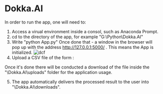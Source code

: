 # Dokka.AI

In order to run the app, one will need to:
1. Access a virual environment inside a consol, such as Anaconda Prompt. 
2. cd to the directory of the app, for example "G:\Python\Dokka.AI"
3. Write "python App.py"
Once done that - a window in the browser will pop up with the address http://127.0.0.1:5000/ . This means the App is initialized. 
![dcf](https://github.com/yussieik/Dokka.AI/tree/master/images/1.JPG)
4. Upload a CSV file of the form : 

Once it's done there will be conducted a download of the file inside the "\Dokka.AI\uploads" folder for the application usage.

5. The app automatically delivers the processed result to the user into "\Dokka.AI\downloads".
